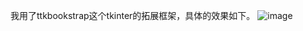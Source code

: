 我用了ttkbookstrap这个tkinter的拓展框架，具体的效果如下。
![image](https://github.com/user-attachments/assets/0eea6718-52e0-4daa-ae9b-0edc93b4110e)
